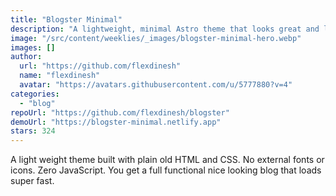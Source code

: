 ```yaml
---
title: "Blogster Minimal"
description: "A lightweight, minimal Astro theme that looks great and loads fast."
image: "/src/content/weeklies/_images/blogster-minimal-hero.webp"
images: []
author:
  url: "https://github.com/flexdinesh"
  name: "flexdinesh"
  avatar: "https://avatars.githubusercontent.com/u/5777880?v=4"
categories:
  - "blog"
repoUrl: "https://github.com/flexdinesh/blogster"
demoUrl: "https://blogster-minimal.netlify.app"
stars: 324
---
```


<p>
  A light weight theme built with plain old HTML and CSS. No external fonts or icons. Zero
  JavaScript. You get a full functional nice looking blog that loads super fast.
</p>
